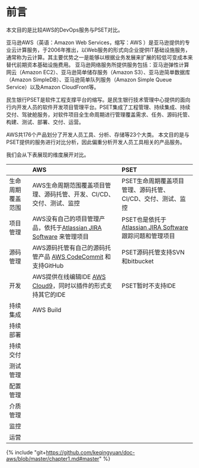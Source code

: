 # 前言

本文目的是比较AWS的DevOps服务与PSET对比。

亚马逊AWS（英语：Amazon Web Services，缩写：AWS ）是亚马逊提供的专业云计算服务，于2006年推出，以Web服务的形式向企业提供IT基础设施服务，通常称为云计算。其主要优势之一是能够以根据业务发展来扩展的较低可变成本来替代前期资本基础设施费用。 亚马逊网络服务所提供服务包括：亚马逊弹性计算网云（Amazon EC2）、亚马逊简单储存服务（Amazon S3）、亚马逊简单数据库（Amazon SimpleDB）、亚马逊简单队列服务（Amazon Simple Queue Service）以及Amazon CloudFront等。

民生银行PSET是软件工程支撑平台的缩写。是民生银行技术管理中心提供的面向行内开发人员的软件开发项目管理平台。PSET集成了工程管理、持续集成、持续交付、驾驶舱服务，对软件项目全生命周期进行管理覆盖需求、任务、源码托管、构建、测试、部署、交付、运营。

AWS共176个产品划分了开发人员工具、分析、存储等23个大类。 本文目的是与PSET提供的服务进行对比分析，因此偏重分析开发人员工具相关的产品服务。

我们会从下表展现的维度展开对比。

|  | AWS | PSET |
| :--- | :--- | :--- |
| 生命周期覆盖范围 | AWS生命周期范围覆盖项目管理、源码托管、开发、CI/CD、交付、测试、监控 | PSET生命周期覆盖项目管理、源码托管、CI/CD、交付、测试、监控 |
| 项目管理 | AWS没有自己的项目管理产品，依托于[Atlassian JIRA Software](https://www.atlassian.com/software/jira) 来管理项目 | PSET也是依托于[Atlassian JIRA Software](https://www.atlassian.com/software/jira) 跟踪问题和管理项目 |
| 源码管理 | AWS源码托管有自己的源码托管产品 [AWS CodeCommit](aws-codecommit.md) 和支持GitHub | PSET源码托管支持SVN和bitbucket |
| 开发 | AWS提供在线编辑IDE [AWS Cloud9](aws-cloud9.md)，同时以插件的形式支持其它的IDE | PSET暂时不支持IDE |
| 持续集成 | AWS Build |  |
| 持续部署 |  |  |
| 持续交付 |  |  |
| 测试管理 |  |  |
| 配置管理 |  |  |
| 介质管理 |  |  |
| 监控 |  |  |
| 运营 |  |  |


{% include "git+https://github.com/keqingyuan/doc-aws/blob/master/chapter1.md#master" %}






